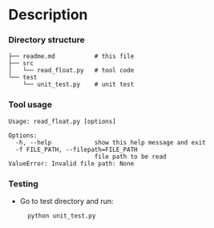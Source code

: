 # Description #

### Directory structure ###

    ├── readme.md           # this file
    ├── src
    │   └── read_float.py   # tool code
    └── test
        └── unit_test.py    # unit test

### Tool usage ###

    Usage: read_float.py [options]
    
    Options:
      -h, --help            show this help message and exit
      -f FILE_PATH, --filepath=FILE_PATH
                            file path to be read
    ValueError: Invalid file path: None


### Testing ###

* Go to test directory and run:

        python unit_test.py


